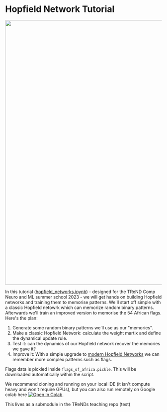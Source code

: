 # Hopfield Network Tutorial

<img src="images/hfn.gif" width=850>

In this tutorial ([hopfield_networks.ipynb](hopfield_networks.ipynb)) - designed for the TReND Comp Neuro and ML summer school 2023 - we will get hands on building Hopfield networks and training them to memorise patterns.  We'll start off simple with a classic Hopfield netowrk which can memorize random binary patterns. Afterwards we'll train an improved version to memorise the 54 African flags. Here's the plan: 

1. Generate some random binary patterns we'll use as our "memories".
2. Make a classic Hopfield Network: calculate the weight martix and define the dynamical update rule.
3. Test it: can the dynamics of our Hopfield network recover the memories we gave it?
4. Improve it: With a simple upgrade to [modern Hopfield Networks](https://ml-jku.github.io/hopfield-layers/#energy) we can remember more complex patterns such as flags.

Flags data is pickled inside `flags_of_africa.pickle`. This will be downloaded automatically within the script. 

We recommend cloning and running on your local IDE (it isn't compute heavy and won't require GPUs), but you can also run remotely on Google colab here [![Open In Colab](https://colab.research.google.com/assets/colab-badge.svg)](https://colab.research.google.com/github/TomGeorge1234/HopfieldNetworkTutorial/blob/main/hopfield_networks.ipynb).

This lives as a submodule in the TReNDs teaching repo (test)